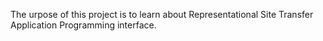 The urpose of this project is to learn about Representational Site Transfer Application Programming interface.
